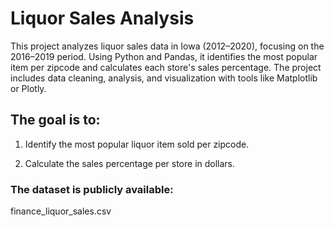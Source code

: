 # Liquor Sales Analysis

This project analyzes liquor sales data in Iowa (2012–2020), focusing on the 2016–2019 period. Using Python and Pandas, it identifies the most popular item per zipcode and calculates each store's sales percentage. The project includes data cleaning, analysis, and visualization with tools like Matplotlib or Plotly.

## The goal is to:

1) Identify the most popular liquor item sold per zipcode.

2) Calculate the sales percentage per store in dollars.


### The dataset is publicly available:
finance_liquor_sales.csv
